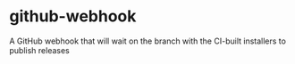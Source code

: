 # github-webhook
A GitHub webhook that will wait on the branch with the CI-built installers to publish releases
